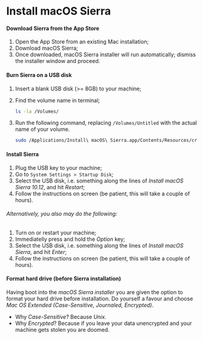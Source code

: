 # Install macOS Sierra

#### Download Sierra from the App Store

1. Open the App Store from an existing Mac installation;
2. Download macOS Sierra;
3. Once downloaded, macOS Sierra installer will run automatically; dismiss the installer window and proceed.

#### Burn Sierra on a USB disk

1. Insert a blank USB disk (>= 8GB) to your machine;
2. Find the volume name in terminal;

    ```bash
    ls -la /Volumes/
    ```

3. Run the following command, replacing `/Volumes/Untitled` with the actual name of your volume.

    ```bash
    sudo /Applications/Install\ macOS\ Sierra.app/Contents/Resources/createinstallmedia --volume /Volumes/Untitled --applicationpath /Applications/Install\ macOS\ Sierra.app --nointeraction
    ```

#### Install Sierra
  
1. Plug the USB key to your machine;
2. Go to `System Settings > Startup Disk`;
3. Select the USB disk, i.e. something along the lines of _Install macOS Sierra 10.12_, and hit _Restart_;
4. Follow the instructions on screen (be patient, this will take a couple of hours).

###### Alternatively, you also may do the following:

1. Turn on or restart your machine;
2. Immediatelly press and hold the _Option_ key;
3. Select the USB disk, i.e. something along the lines of _Install macOS Sierra_, and hit _Enter_;
4. Follow the instructions on screen (be patient, this will take a couple of hours).

#### Format hard drive (before Sierra installation)

Having boot into the _macOS Sierra installer_ you are given the option to format your hard drive before installation. Do yourself a favour and choose _Mac OS Extended (Case-Sensitive, Journaled, Encrypted)_.

- Why _Case-Sensitive_? Because _Unix_.
- Why _Encrypted_? Because if you leave your data unencrypted and your machine gets stolen you are doomed.
